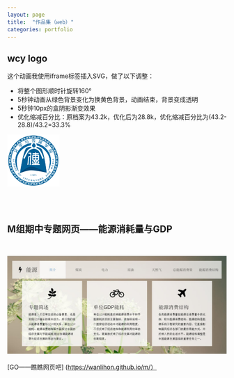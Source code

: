```yaml
---
layout: page
title:  "作品集（web）"
categories: portfolio
---
```



## wcy logo

这个动画我使用iframe标签插入SVG，做了以下调整：

- 将整个图形顺时针旋转160°
- 5秒钟动画从绿色背景变化为换黄色背景，动画结束，背景变成透明
- 5秒钟10px的盒阴影渐变效果
- 优化缩减百分比：原档案为43.2k，优化后为28.8k，优化缩减百分比为(43.2-28.8)/43.2=33.3%

<link rel="stylesheet" href="style.css" type="text/css">
<meta charset="UTF-8">
</head>
<img src="wcy_logo.svg" width="120" height="120" >
    </img>

<br><br>
## M组期中专题网页——能源消耗量与GDP
<br><div class="image"><img src="images/M组期中专题.jpg" alt="" /></div><div class="content">
<br>[GO——瞧瞧网页吧] (https://wanlihon.github.io/m/）

